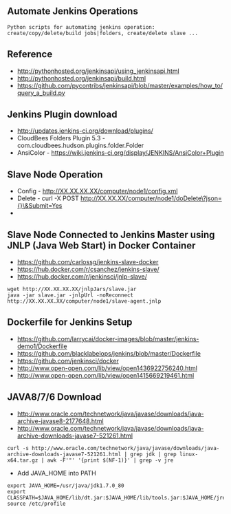 ## Automate Jenkins Operations

```
Python scripts for automating jenkins operation: create/copy/delete/build jobs|folders, create/delete slave ...
```

## Reference
* http://pythonhosted.org/jenkinsapi/using_jenkinsapi.html
* http://pythonhosted.org/jenkinsapi/build.html
* https://github.com/pycontribs/jenkinsapi/blob/master/examples/how_to/query_a_build.py


## Jenkins Plugin download
* http://updates.jenkins-ci.org/download/plugins/
* CloudBees Folders Plugin 5.3 - com.cloudbees.hudson.plugins.folder.Folder
* AnsiColor - https://wiki.jenkins-ci.org/display/JENKINS/AnsiColor+Plugin

## Slave Node Operation
* Config - http://XX.XX.XX.XX/computer/node1/config.xml 
* Delete - curl -X POST http://XX.XX.XX/computer/node1/doDelete\?json={}\&Submit=Yes
* 

## Slave Node Connected to Jenkins Master using JNLP (Java Web Start) in Docker Container
* https://github.com/carlossg/jenkins-slave-docker
* https://hub.docker.com/r/csanchez/jenkins-slave/
* https://hub.docker.com/r/jenkinsci/jnlp-slave/
```
wget http://XX.XX.XX.XX/jnlpJars/slave.jar
java -jar slave.jar -jnlpUrl -noReconnect  http://XX.XX.XX.XX/computer/node1/slave-agent.jnlp
```
  

## Dockerfile for Jenkins Setup
* https://github.com/larrycai/docker-images/blob/master/jenkins-demo1/Dockerfile
* https://github.com/blacklabelops/jenkins/blob/master/Dockerfile
* https://github.com/jenkinsci/docker
* http://www.open-open.com/lib/view/open1436922756240.html
* http://www.open-open.com/lib/view/open1415669219461.html



## JAVA8/7/6 Download
* http://www.oracle.com/technetwork/java/javase/downloads/java-archive-javase8-2177648.html
* http://www.oracle.com/technetwork/java/javase/downloads/java-archive-downloads-javase7-521261.html
```
curl -s http://www.oracle.com/technetwork/java/javase/downloads/java-archive-downloads-javase7-521261.html | grep jdk | grep linux-x64.tar.gz | awk -F'"' '{print $(NF-1)}' | grep -v jre
```

* Add JAVA_HOME into PATH
```
export JAVA_HOME=/usr/java/jdk1.7.0_80
export CLASSPATH=$JAVA_HOME/lib/dt.jar:$JAVA_HOME/lib/tools.jar:$JAVA_HOME/jre/lib/rt.jar
source /etc/profile

```
